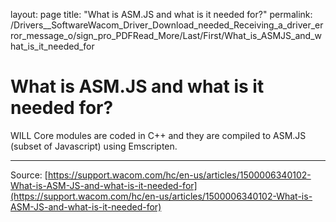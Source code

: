 layout: page
title: "What is ASM.JS and what is it needed for?"
permalink: /Drivers__SoftwareWacom_Driver_Download_needed_Receiving_a_driver_error_message_o/sign_pro_PDFRead_More/Last/First/What_is_ASMJS_and_what_is_it_needed_for

# What is ASM.JS and what is it needed for?

WILL Core modules are coded in C++ and they are compiled to ASM.JS (subset of Javascript) using Emscripten.

---
Source: [https://support.wacom.com/hc/en-us/articles/1500006340102-What-is-ASM-JS-and-what-is-it-needed-for](https://support.wacom.com/hc/en-us/articles/1500006340102-What-is-ASM-JS-and-what-is-it-needed-for)
